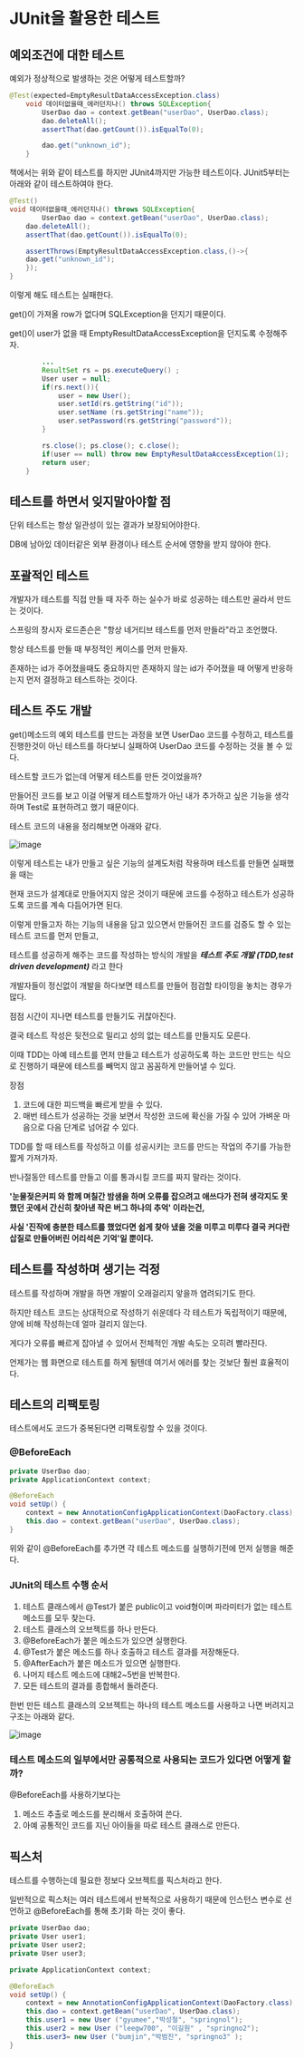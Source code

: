 # JUnit을 활용한 테스트

## 예외조건에 대한 테스트
예외가 정상적으로 발생하는 것은 어떻게 테스트할까?

```java
@Test(expected=EmptyResultDataAccessException.class)
    void 데이터없을때_에러던지나() throws SQLException{
        UserDao dao = context.getBean("userDao", UserDao.class);
        dao.deleteAll();
        assertThat(dao.getCount()).isEqualTo(0);

        dao.get("unknown_id");
    }
```
책에서는 위와 같이 테스트를 하지만 JUnit4까지만 가능한 테스트이다.
JUnit5부터는 아래와 같이 테스트하여야 한다.

```java
@Test()
void 데이터없을때_에러던지나() throws SQLException{
        UserDao dao = context.getBean("userDao", UserDao.class);
    dao.deleteAll();
    assertThat(dao.getCount()).isEqualTo(0);

    assertThrows(EmptyResultDataAccessException.class,()->{
    dao.get("unknown_id");
    });
}
```
이렇게 해도 테스트는 실패한다.

get()이 가져올 row가 없다며 SQLException을 던지기 때문이다.

get()이 user가 없을 때 EmptyResultDataAccessException을 던지도록 수정해주자.

```java
        ...
        ResultSet rs = ps.executeQuery() ;
        User user = null;
        if(rs.next()){
            user = new User();
            user.setId(rs.getString("id"));
            user.setName (rs.getString("name"));
            user.setPassword(rs.getString("password"));
        }

        rs.close(); ps.close(); c.close();
        if(user == null) throw new EmptyResultDataAccessException(1);
        return user;
    }
```


## 테스트를 하면서 잊지말아야할 점
단위 테스트는 항상 일관성이 있는 결과가 보장되어야한다.

DB에 남아있 데이터같은 외부 환경이나 테스트 순서에 영향을 받지 않아야 한다.

## 포괄적인 테스트
개발자가 테스트를 직접 만들 때 자주 하는 실수가 바로 성공하는 테스트만 골라서 만드는 것이다.

스프링의 창시자 로드존슨은 "항상 네거티브 테스트를 먼저 만들라"라고 조언했다.

항상 테스트를 만들 때 부정적인 케이스를 먼저 만들자.

존재하는 id가 주어졌을때도 중요하지만 존재하지 않는 id가 주어졌을 때 어떻게 반응하는지
먼저 결정하고 테스트하는 것이다.

## 테스트 주도 개발
get()메소드의 예외 테스트를 만드는 과정을 보면
UserDao 코드를 수정하고, 테스트를 진행한것이 아닌
테스트를 하다보니 실패하여 UserDao 코드를 수정하는 것을 볼 수 있다.

테스트할 코드가 없는데 어떻게 테스트를 만든 것이었을까?

만들어진 코드를 보고 이걸 어떻게 테스트할까가 아닌 내가 추가하고 싶은 기능을 생각하며
Test로 표현하려고 했기 때문이다.

테스트 코드의 내용을 정리해보면 아래와 같다.

![image](https://user-images.githubusercontent.com/74056843/214234684-d16472e5-b230-48ba-b192-b5aa81677da1.png)

이렇게 테스트는 내가 만들고 싶은 기능의 설계도처럼 작용하며 테스트를 만들면
실패했을 때는 

현재 코드가 설계대로 만들어지지 않은 것이기 때문에 코드를 수정하고
테스트가 성공하도록 코드를 계속 다듬어가면 된다.

이렇게 만들고자 하는 기능의 내용을 담고 있으면서 만들어진 코드를 검증도 할 수 있는
테스트 코드를 먼저 만들고, 

테스트를 성공하게 해주는 코드를 작성하는 방식의 개발을
***테스트 주도 개발 (TDD,test driven development)*** 라고 한다

개발자들이 정신없이 개발을 하다보면 테스트를 만들어 점검할 타이밍을 놓치는 경우가 많다.

점점 시간이 지나면 테스트를 만들기도 귀찮아진다.

결국 테스트 작성은 뒷전으로 밀리고 성의 없는 테스트를 만들지도 모른다.

이때 TDD는 아예 테스트를 먼저 만들고 테스트가 성공하도록 하는 코드만 만드는 식으로 진행하기 때문에
테스트를 빼먹지 않고 꼼꼼하게 만들어낼 수 있다.

장점
1. 코드에 대한 피드백을 빠르게 받을 수 있다.
2. 매번 테스트가 성공하는 것을 보면서 작성한 코드에 확신을 가질 수 있어
가벼운 마음으로 다음 단계로 넘어갈 수 있다.

TDD를 할 때 테스트를 작성하고 이를 성공시키는 코드를 만드는 작업의 주기를 가능한 짧게 가져가자.

반나절동안 테스트를 만들고 이를 통과시킬 코드를 짜지 말라는 것이다.

**'눈물젖은커피 와 함께 며칠간 밤샘을 하며 오류를 잡으려고 애쓰다가 전혀 생각지도 못했던 곳에서 간신히 찾아낸 작은 버그 하나의 추억' 이라는건,**

**사실 '진작에 충분한 테스트를 했었다면 쉽게 찾아 냈을 것을 미루고 미루다 결국 커다란 삽질로 만들어버린 어리석은 기억'일 뿐이다.**

## 테스트를 작성하며 생기는 걱정
테스트를 작성하며 개발을 하면 개발이 오래걸리지 앟을까 염려되기도 한다.

하지만 테스트 코드는 상대적으로 작성하기 쉬운데다 각 테스트가 독립적이기 때문에, 양에 비해 작성하는데 얼마 걸리지 않는다.

게다가 오류를 빠르게 잡아낼 수 있어서 전체적인 개발 속도는 오히려 빨라진다.

언제가는 웹 화면으로 테스트를 하게 될텐데 여기서 에러를 찾는 것보단 훨씬 효율적이다.

## 테스트의 리팩토링
테스트에서도 코드가 중복된다면 리팩토링할 수 있을 것이다.

### @BeforeEach
```java
private UserDao dao;
private ApplicationContext context;

@BeforeEach
void setUp() {
    context = new AnnotationConfigApplicationContext(DaoFactory.class);
    this.dao = context.getBean("userDao", UserDao.class);
}
```
위와 같이 @BeforeEach를 추가면 각 테스트 메소드를 실행하기전에 먼저 실행을 해준다.

### JUnit의 테스트 수행 순서
1. 테스트 클래스에서 @Test가 붙은 public이고 void형이며
파라미터가 없는 테스트 메소드를 모두 찾는다.
2. 테스트 클래스의 오브젝트를 하나 만든다.
3. @BeforeEach가 붙은 메소드가 있으면 실행한다.
4. @Test가 붙은 메소드를 하나 호출하고 테스트 결과를 저장해둔다.
5. @AfterEach가 붙은 메소드가 있으면 실행한다.
6. 나머지 테스트 메소드에 대해2~5번을 반복한다.
7. 모든 테스트의 결과를 종합해서 돌려준다.

한번 만든 테스트 클래스의 오브젝트는 하나의 테스트 메소드를 사용하고 나면 버려지고 구조는 아래와 같다.

![image](https://user-images.githubusercontent.com/74056843/214238956-ca2f47c3-d48a-4b1f-a42c-1adee02e57e2.png)

### 테스트 메소드의 일부에서만 공통적으로 사용되는 코드가 있다면 어떻게 할까?
@BeforeEach를 사용하기보다는 
1. 메소드 추출로 메소드를 분리해서 호출하여 쓴다.
2. 아예 공통적인 코드를 지닌 아이들을 따로 테스트 클래스로 만든다.

## 픽스처
테스트를 수행하는데 필요한 정보다 오브젝트를 픽스처라고 한다.

일반적으로 픽스처는 여러 테스트에서 반복적으로 사용하기 때문에 인스턴스 변수로 선언하고
@BeforeEach를 통해 초기화 하는 것이 좋다.

```java
private UserDao dao;
private User user1;
private User user2;
private User user3;

private ApplicationContext context;

@BeforeEach
void setUp() {
    context = new AnnotationConfigApplicationContext(DaoFactory.class);
    this.dao = context.getBean("userDao", UserDao.class);
    this.user1 = new User ("gyumee","박성철", "springnol");
    this.user2 = new User ("leegw700", "이길원" , "springno2");
    this.user3= new User ("bumjin","박범진", "springno3" );
}
```
